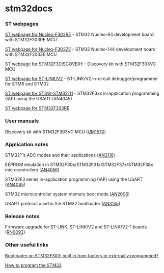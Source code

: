 # stm32docs


### ST webpages


[ST webpage for Nucleo-F303RE](http://www.st.com/en/evaluation-tools/nucleo-f303re.html) - STM32 Nucleo-64 development board with STM32F303RE MCU

[ST webpage for Nucleo-F303ZE](http://www.st.com/en/evaluation-tools/nucleo-f303ze.html) - STM32 Nucleo-144 development board with STM32F303ZE MCU

[ST webpage for STM32F3DISCOVERY](http://www.st.com/en/evaluation-tools/stm32f3discovery.html) - Discovery kit with STM32F303VC MCU

[ST webpage for ST-LINK/V2](http://www.st.com/en/development-tools/st-link-v2.html) - ST-LINK/V2 in-circuit debugger/programmer for STM8 and STM32

[ST webpage for STSW-STM32111](https://my.st.com/content/my_st_com/en/products/embedded-software/mcus-embedded-software/stm32-embedded-software/stm32-standard-peripheral-library-expansion/stsw-stm32111.html) - STM32F3xx in-application programming (IAP) using the USART (AN4045)

[ST webpage for STM32F303RE](http://www.st.com/content/st_com/en/products/evaluation-tools/product-evaluation-tools/mcu-eval-tools/stm32-mcu-eval-tools/stm32-mcu-nucleo/nucleo-f303re.html)

### User manuals

Discovery kit with STM32F303VC MCU ([UM1570](http://www.st.com/content/ccc/resource/technical/document/user_manual/8a/56/97/63/8d/56/41/73/DM00063382.pdf/files/DM00063382.pdf/jcr:content/translations/en.DM00063382.pdf))


### Application notes

STM32™’s ADC modes and their applications ([AN3116](http://www.st.com/content/ccc/resource/technical/document/application_note/c4/63/a9/f4/ae/f2/48/5d/CD00258017.pdf/files/CD00258017.pdf/jcr:content/translations/en.CD00258017.pdf))

EEPROM emulation in STM32F30x/STM32F31x/STM32F37x/STM32F38x microcontrollers ([AN4056](http://www.st.com/content/ccc/resource/technical/document/application_note/84/17/ab/4a/3a/df/46/20/DM00049071.pdf/files/DM00049071.pdf/jcr:content/translations/en.DM00049071.pdf))

STM32F3 series in-application programming (IAP) using the USART ([AN4045](http://www.st.com/content/ccc/resource/technical/document/application_note/da/46/5a/45/47/5f/45/d2/DM00047998.pdf/files/DM00047998.pdf/jcr:content/translations/en.DM00047998.pdf))

STM32 microcontroller system memory boot mode ([AN2606](http://www.st.com/content/ccc/resource/technical/document/application_note/b9/9b/16/3a/12/1e/40/0c/CD00167594.pdf/files/CD00167594.pdf/jcr:content/translations/en.CD00167594.pdf))

USART protocol used in the STM32 bootloader ([AN3155](http://www.st.com/content/ccc/resource/technical/document/application_note/51/5f/03/1e/bd/9b/45/be/CD00264342.pdf/files/CD00264342.pdf/jcr:content/translations/en.CD00264342.pdf))

### Release notes
Firmware upgrade for ST-LINK, ST-LINK/V2 and ST-LINK/V2-1 boards  ([RN0093](http://www.st.com/content/ccc/resource/technical/document/release_note/98/de/c7/1b/08/82/44/38/DM00107009.pdf/files/DM00107009.pdf/jcr:content/translations/en.DM00107009.pdf))

### Other useful links

[Bootloader on STM32F303: built in from factory or externally programmed?
](https://stackoverflow.com/questions/46075670/bootloader-on-stm32f303-built-in-from-factory-or-externally-programmed/46077928)

[How to program the STM32](http://www.emcu.eu/how-to-program-the-stm32/)
